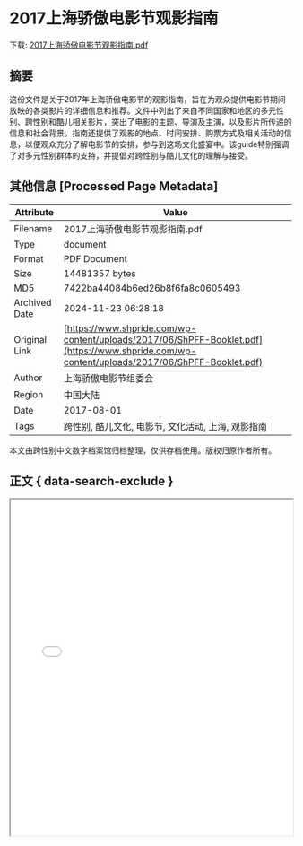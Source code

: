 # 2017上海骄傲电影节观影指南

<!-- tcd_download_link -->
下载: <a href="../2017上海骄傲电影节观影指南.pdf" download>2017上海骄傲电影节观影指南.pdf</a>
<!-- tcd_download_link_end -->

## 摘要

<!-- tcd_abstract -->
这份文件是关于2017年上海骄傲电影节的观影指南，旨在为观众提供电影节期间放映的各类影片的详细信息和推荐。文件中列出了来自不同国家和地区的多元性别、跨性别和酷儿相关影片，突出了电影的主题、导演及主演，以及影片所传递的信息和社会背景。指南还提供了观影的地点、时间安排、购票方式及相关活动的信息，以便观众充分了解电影节的安排，参与到这场文化盛宴中。该guide特别强调了对多元性别群体的支持，并提倡对跨性别与酷儿文化的理解与接受。

<!-- tcd_abstract_end -->

## 其他信息 [Processed Page Metadata]

| Attribute       | Value                                  |
|-----------------|----------------------------------------|
| Filename        | 2017上海骄傲电影节观影指南.pdf                             |
| Type            | document                                 |
| Format          | PDF Document                               |
| Size            | 14481357 bytes                           |
| MD5             | 7422ba44084b6ed26b8f6fa8c0605493                                  |
| Archived Date   | 2024-11-23 06:28:18                             |
| Original Link   | [https://www.shpride.com/wp-content/uploads/2017/06/ShPFF-Booklet.pdf](https://www.shpride.com/wp-content/uploads/2017/06/ShPFF-Booklet.pdf)                         |
| Author          | 上海骄傲电影节组委会                               |
| Region          | 中国大陆                               |
| Date            | 2017-08-01                                 |
| Tags            | 跨性别, 酷儿文化, 电影节, 文化活动, 上海, 观影指南                                 |

本文由跨性别中文数字档案馆归档整理，仅供存档使用。版权归原作者所有。


## 正文 { data-search-exclude }

<!-- tcd_main_text -->
<iframe src="../2017上海骄傲电影节观影指南.pdf" width="100%" height="600px">
    <p>无法显示PDF，请下载查看。</p>
</iframe>
<!-- tcd_main_text_end -->

